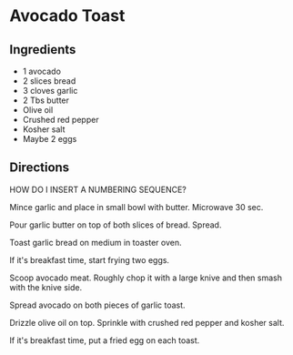 
# Avocado Toast

## Ingredients

* 1 avocado
* 2 slices bread
* 3 cloves garlic
* 2 Tbs butter
* Olive oil
* Crushed red pepper
* Kosher salt
* Maybe 2 eggs

## Directions

HOW DO I INSERT A NUMBERING SEQUENCE?

Mince garlic and place in small bowl with butter.  Microwave 30 sec.

Pour garlic butter on top of both slices of bread.  Spread.

Toast garlic bread on medium in toaster oven.

If it's breakfast time, start frying two eggs.

Scoop avocado meat.  Roughly chop it with a large knive and then smash with the knive side.

Spread avocado on both pieces of garlic toast.

Drizzle olive oil on top.  Sprinkle with crushed red pepper and kosher salt.

If it's breakfast time, put a fried egg on each toast.


